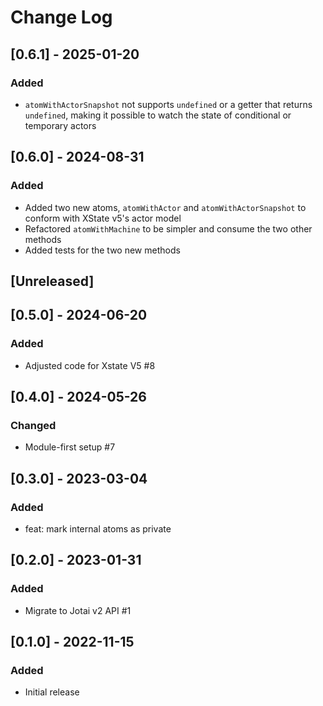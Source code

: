 # Change Log

## [0.6.1] - 2025-01-20

### Added

- `atomWithActorSnapshot` not supports `undefined` or a getter that returns `undefined`, making it possible to watch the state of conditional or temporary actors

## [0.6.0] - 2024-08-31

### Added

- Added two new atoms, `atomWithActor` and `atomWithActorSnapshot` to conform with XState v5's actor model
- Refactored `atomWithMachine` to be simpler and consume the two other methods
- Added tests for the two new methods

## [Unreleased]

## [0.5.0] - 2024-06-20

### Added

- Adjusted code for Xstate V5 #8

## [0.4.0] - 2024-05-26

### Changed

- Module-first setup #7

## [0.3.0] - 2023-03-04

### Added

- feat: mark internal atoms as private

## [0.2.0] - 2023-01-31

### Added

- Migrate to Jotai v2 API #1

## [0.1.0] - 2022-11-15

### Added

- Initial release
